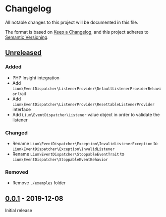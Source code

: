 # Changelog

All notable changes to this project will be documented in this file.

The format is based on [Keep a Changelog](https://keepachangelog.com/en/1.0.0/),
and this project adheres to [Semantic Versioning](https://semver.org/spec/v2.0.0.html).

<!--

## [Unreleased]

### Added

### Changed

### Removed

-->

## [Unreleased]

### Added

- PHP Insight integration
- Add `Lium\EventDispatcher\ListenerProvider\DefaultListenerProviderBehavior` trait
- Add `Lium\EventDispatcher\ListenerProvider\ResettableListenerProvider` interface
- Add `Lium\EventDispatcher\Listener` value object in order to validate the listener

### Changed

- Rename `Lium\EventDispatcher\Exception\InvalidListenerException` to `Lium\EventDispatcher\Exception\InvalidListener`
- Rename `Lium\EventDispatcher\StoppableEventTrait` to `Lium\EventDispatcher\StoppableEventBehavior`

### Removed

- Remove `./examples` folder

## [0.0.1] - 2019-12-08

Initial release

[unreleased]: https://github.com/Lium-Framework/event-dispatcher/compare/v0.1.0...master
[0.0.1]: https://github.com/Lium-Framework/event-dispatcher/releases/tag/v0.1.0
